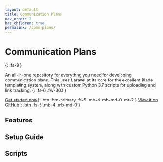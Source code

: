 ```yaml
---
layout: default
title: Communication Plans
nav_order: 2
has_children: true
permalink: /comm-plans/
---
```


# Communication Plans
{: .fs-9 }

An all-in-one repository for everythng you need for developing communication plans. This uses Laravel at its core for the excellent Blade templating system, along with custom Python 3.7 scripts for uploading and link tracking.
{: .fs-6 .fw-300 }

[Get started now](#getting-started){: .btn .btn-primary .fs-5 .mb-4 .mb-md-0 .mr-2 } [View it on GitHub](https://github.com/js2506/docs){: .btn .fs-5 .mb-4 .mb-md-0 }

## Features

## Setup Guide

## Scripts